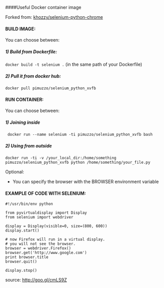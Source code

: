 ####Useful Docker container image

Forked from: [khozzy/selenium-python-chrome](https://goo.gl/Fu723f)

#### BUILD IMAGE:

You can choose between:

##### 1) Build from Dockerfile:

` docker build -t selenium . ` (in the same path of your Dockerfile)

##### 2) Pull it from docker hub:
` docker pull pimuzzo/selenium_python_xvfb `

#### RUN CONTAINER:

You can choose between:

##### 1) Joining inside
` docker run --name selenium -ti pimuzzo/selenium_python_xvfb bash`

##### 2) Using from outside
` docker run -ti -v /your_local_dir:/home/something pimuzzo/selenium_python_xvfb python /home/something/your_file.py `

Optional:
- You can specify the browser with the BROWSER environment variable

#### EXAMPLE OF CODE WITH SELENIUM:
```
#!/usr/bin/env python

from pyvirtualdisplay import Display
from selenium import webdriver

display = Display(visible=0, size=(800, 600))
display.start()

# now Firefox will run in a virtual display. 
# you will not see the browser.
browser = webdriver.Firefox()
browser.get('http://www.google.com')
print browser.title
browser.quit()

display.stop()
```
source: http://goo.gl/cmLS9Z
